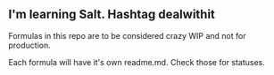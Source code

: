 ## I'm learning Salt. Hashtag dealwithit

Formulas in this repo are to be considered crazy WIP and not for production.

Each formula will have it's own readme.md. Check those for statuses.
